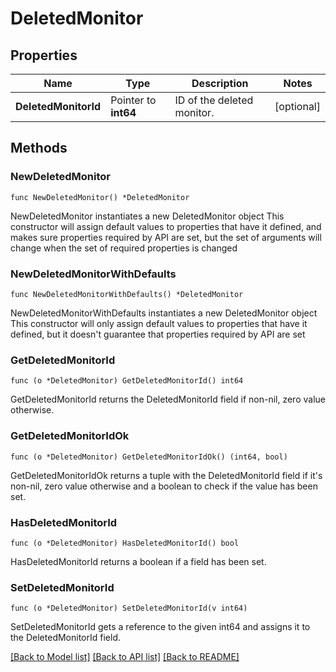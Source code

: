 # DeletedMonitor

## Properties

Name | Type | Description | Notes
------------ | ------------- | ------------- | -------------
**DeletedMonitorId** | Pointer to **int64** | ID of the deleted monitor. | [optional] 

## Methods

### NewDeletedMonitor

`func NewDeletedMonitor() *DeletedMonitor`

NewDeletedMonitor instantiates a new DeletedMonitor object
This constructor will assign default values to properties that have it defined,
and makes sure properties required by API are set, but the set of arguments
will change when the set of required properties is changed

### NewDeletedMonitorWithDefaults

`func NewDeletedMonitorWithDefaults() *DeletedMonitor`

NewDeletedMonitorWithDefaults instantiates a new DeletedMonitor object
This constructor will only assign default values to properties that have it defined,
but it doesn't guarantee that properties required by API are set

### GetDeletedMonitorId

`func (o *DeletedMonitor) GetDeletedMonitorId() int64`

GetDeletedMonitorId returns the DeletedMonitorId field if non-nil, zero value otherwise.

### GetDeletedMonitorIdOk

`func (o *DeletedMonitor) GetDeletedMonitorIdOk() (int64, bool)`

GetDeletedMonitorIdOk returns a tuple with the DeletedMonitorId field if it's non-nil, zero value otherwise
and a boolean to check if the value has been set.

### HasDeletedMonitorId

`func (o *DeletedMonitor) HasDeletedMonitorId() bool`

HasDeletedMonitorId returns a boolean if a field has been set.

### SetDeletedMonitorId

`func (o *DeletedMonitor) SetDeletedMonitorId(v int64)`

SetDeletedMonitorId gets a reference to the given int64 and assigns it to the DeletedMonitorId field.


[[Back to Model list]](../README.md#documentation-for-models) [[Back to API list]](../README.md#documentation-for-api-endpoints) [[Back to README]](../README.md)


